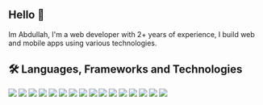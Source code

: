 ## Hello 👋
Im Abdullah, I'm a web developer with 2+ years of experience, I build web and mobile apps using various technologies.

## 🛠️ Languages, Frameworks and Technologies
![](https://img.shields.io/badge/C-00599C?style=for-the-badge&logo=c&logoColor=white)
![](https://img.shields.io/badge/HTML5-E34F26?style=for-the-badge&logo=html5&logoColor=white)
![](https://img.shields.io/badge/CSS3-1572B6?style=for-the-badge&logo=css3&logoColor=white)
![](https://img.shields.io/badge/JavaScript-F7DF1E?style=for-the-badge&logo=javascript&logoColor=black)
![](https://img.shields.io/badge/TypeScript-007ACC?style=for-the-badge&logo=typescript&logoColor=white)
![](https://img.shields.io/badge/Node.js-000000?style=for-the-badge&logo=node.js&logoColor=43853D)
![](https://img.shields.io/badge/Express.js-000000?style=for-the-badge)
![](https://img.shields.io/badge/Mongoose-000000.svg?style=for-the-badge&logo=Mongoose&logoColor=880000)
![](https://shields.io/badge/react-black?logo=react&style=for-the-badge)
![](https://img.shields.io/badge/React_Native-000000?style=for-the-badge&logo=react&logoColor=61DAFB)
![](https://img.shields.io/badge/Expo-000000.svg?style=for-the-badge&logo=Expo&logoColor=white)
![](https://img.shields.io/badge/next.js-000000?style=for-the-badge&logo=nextdotjs&logoColor=white)
![](https://img.shields.io/badge/Tailwind_CSS-000000?style=for-the-badge&logo=tailwind-css&logoColor=38B2AC)
![](https://img.shields.io/badge/MongoDB-000000?style=for-the-badge&logo=mongodb&logoColor=4EA94B)
![](https://img.shields.io/badge/PostgreSQL-000000?style=for-the-badge&logo=postgresql&logoColor=316192)
![](https://img.shields.io/badge/Prisma-000000?style=for-the-badge&logo=Prisma&logoColor=white)
